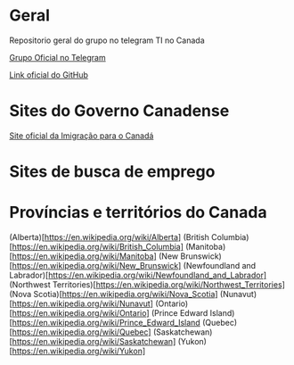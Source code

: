 # Geral
Repositorio geral do grupo no telegram TI no Canada


[Grupo Oficial no Telegram](https://t.me/tinocanada)

[Link oficial do GitHub](https://github.com/ti-no-canada)

# Sites do Governo Canadense
[Site oficial da Imigração para o Canadá](https://www.canada.ca/en/services/immigration-citizenship.html)


# Sites de busca de emprego



# Províncias e territórios do Canada
(Alberta)[https://en.wikipedia.org/wiki/Alberta]
(British Columbia)[https://en.wikipedia.org/wiki/British_Columbia]
(Manitoba)[https://en.wikipedia.org/wiki/Manitoba]
(New Brunswick)[https://en.wikipedia.org/wiki/New_Brunswick]
(Newfoundland and Labrador)[https://en.wikipedia.org/wiki/Newfoundland_and_Labrador]
(Northwest Territories)[https://en.wikipedia.org/wiki/Northwest_Territories]
(Nova Scotia)[https://en.wikipedia.org/wiki/Nova_Scotia]
(Nunavut)[https://en.wikipedia.org/wiki/Nunavut]
(Ontario)[https://en.wikipedia.org/wiki/Ontario]
(Prince Edward Island)[https://en.wikipedia.org/wiki/Prince_Edward_Island
(Quebec)[https://en.wikipedia.org/wiki/Quebec]
(Saskatchewan)[https://en.wikipedia.org/wiki/Saskatchewan]
(Yukon)[https://en.wikipedia.org/wiki/Yukon]

